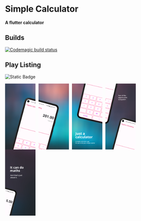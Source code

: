 # Simple Calculator
**A flutter calculator**

## Builds
[![Codemagic build status](https://api.codemagic.io/apps/65ff6c90bcb66a983f5fc041/65ff6c90bcb66a983f5fc040/status_badge.svg)](https://codemagic.io/apps/65ff6c90bcb66a983f5fc041/65ff6c90bcb66a983f5fc040/latest_build)

## Play Listing
![Static Badge](https://img.shields.io/badge/Download%20on%20Google%20Play-darkgreen?logo=googleplay)

<img src="Hotpot%200.png"
     alt="Markdown Monster icon"
     width=100vw
     style="float: left; margin-right: 10px;" />
<img src="Hotpot%201.png"
     alt="Markdown Monster icon"
     width=100vw
     style="float: left; margin-right: 10px;" />
<img src="Hotpot%202.png"
     alt="Markdown Monster icon"
     width=100vw
     style="float: left; margin-right: 10px;" />
<img src="Hotpot%203.png"
     alt="Markdown Monster icon"
     width=100vw
     style="float: left; margin-right: 10px;" />
<img src="Hotpot%204.png"
     alt="Markdown Monster icon"
     width=100vw
     style="float: left; margin-right: 10px;" />



